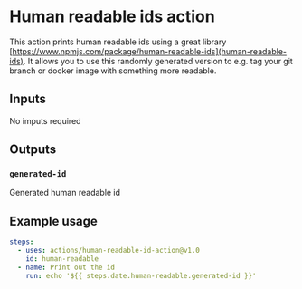 # Human readable ids action

This action prints human readable ids using a great library [https://www.npmjs.com/package/human-readable-ids](human-readable-ids).
It allows you to use this randomly generated version to e.g. tag your git branch or docker image with something more readable.

## Inputs

No imputs required

## Outputs

### `generated-id`

Generated human readable id

## Example usage

```yml
steps:
  - uses: actions/human-readable-id-action@v1.0
    id: human-readable
  - name: Print out the id
    run: echo '${{ steps.date.human-readable.generated-id }}'
```